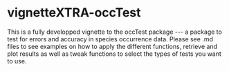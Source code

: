 # vignetteXTRA-occTest

This is a fully developped vignette to the occTest package --- a package to test for errors and accuracy in species occurrence data. Please see .md files to see examples on how to apply the different functions, retrieve and plot results as well as tweak functions to select the types of tests you want to use.
